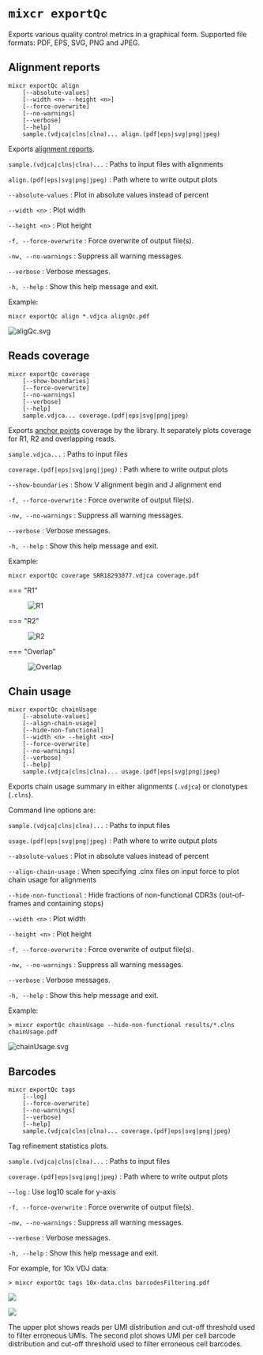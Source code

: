 # `mixcr exportQc`

Exports various quality control metrics in a graphical form. Supported file formats: PDF, EPS, SVG, PNG and JPEG.

## Alignment reports
```
mixcr exportQc align
    [--absolute-values] 
    [--width <n> --height <n>] 
    [--force-overwrite] 
    [--no-warnings] 
    [--verbose] 
    [--help] 
    sample.(vdjca|clns|clna)... align.(pdf|eps|svg|png|jpeg)  
```

Exports [alignment reports](report-align.md).

`sample.(vdjca|clns|clna)...`
: Paths to input files with alignments

`align.(pdf|eps|svg|png|jpeg)`
: Path where to write output plots

`--absolute-values`
: Plot in absolute values instead of percent

`--width <n>`
: Plot width

`--height <n>`
: Plot height

`-f, --force-overwrite`
: Force overwrite of output file(s).

`-nw, --no-warnings`
: Suppress all warning messages.

`--verbose`
: Verbose messages.

`-h, --help`
: Show this help message and exit.

Example:

```
mixcr exportQc align *.vdjca alignQc.pdf
```
![aligQc.svg](pics/exportQc-align.svg)

## Reads coverage
```
mixcr exportQc coverage
    [--show-boundaries] 
    [--force-overwrite] 
    [--no-warnings] 
    [--verbose] 
    [--help] 
    sample.vdjca... coverage.(pdf|eps|svg|png|jpeg)  
```
Exports [anchor points](ref-gene-features.md) coverage by the library. It separately plots coverage for R1, R2 and overlapping reads.

`sample.vdjca...`
: Paths to input files

`coverage.(pdf|eps|svg|png|jpeg)`
: Path where to write output plots

`--show-boundaries`
: Show V alignment begin and J alignment end

`-f, --force-overwrite`
: Force overwrite of output file(s).

`-nw, --no-warnings`
: Suppress all warning messages.

`--verbose`
: Verbose messages.

`-h, --help`
: Show this help message and exit.

Example:

```shell
mixcr exportQc coverage SRR18293077.vdjca coverage.pdf
```

=== "R1"
    <figure markdown>
    ![R1](pics/exportQc-coverage_R1.svg)
    </figure>
=== "R2"
    <figure markdown>
    ![R2](pics/exportQc-coverage_R2.svg)
    </figure>
=== "Overlap"
    <figure markdown>
    ![Overlap](pics/exportQc-coverage_Overlap.svg)
    </figure>

## Chain usage
```
mixcr exportQc chainUsage
    [--absolute-values] 
    [--align-chain-usage] 
    [--hide-non-functional] 
    [--width <n> --height <n>] 
    [--force-overwrite] 
    [--no-warnings] 
    [--verbose] 
    [--help] 
    sample.(vdjca|clns|clna)... usage.(pdf|eps|svg|png|jpeg)  
```
Exports chain usage summary in either alignments (`.vdjca`) or clonotypes (`.clns`). 

Command line options are: 

`sample.(vdjca|clns|clna)...`
: Paths to input files

`usage.(pdf|eps|svg|png|jpeg)`
: Path where to write output plots

`--absolute-values`
: Plot in absolute values instead of percent

`--align-chain-usage`
: When specifying .clnx files on input force to plot chain usage for alignments

`--hide-non-functional`
: Hide fractions of non-functional CDR3s (out-of-frames and containing stops)

`--width <n>`
: Plot width

`--height <n>`
: Plot height

`-f, --force-overwrite`
: Force overwrite of output file(s).

`-nw, --no-warnings`
: Suppress all warning messages.

`--verbose`
: Verbose messages.

`-h, --help`
: Show this help message and exit.

Example:
```shell
> mixcr exportQc chainUsage --hide-non-functional results/*.clns chainUsage.pdf 
```
![chainUsage.svg](pics/exportQc-chainUsage.svg)

## Barcodes
```
mixcr exportQc tags 
    [--log] 
    [--force-overwrite] 
    [--no-warnings] 
    [--verbose] 
    [--help]
    sample.(vdjca|clns|clna)... coverage.(pdf|eps|svg|png|jpeg) 
```

Tag refinement statistics plots.

`sample.(vdjca|clns|clna)...`
: Paths to input files

`coverage.(pdf|eps|svg|png|jpeg)`
: Path where to write output plots

`--log`
: Use log10 scale for y-axis

`-f, --force-overwrite`
: Force overwrite of output file(s).

`-nw, --no-warnings`
: Suppress all warning messages.

`--verbose`
: Verbose messages.

`-h, --help`
: Show this help message and exit.


For example, for 10x VDJ data:
```shell
> mixcr exportQc tags 10x-data.clns barcodesFiltering.pdf 
```
![](pics/exportQc-umi.svg)

![](pics/exportQc-cell.svg)

The upper plot shows reads per UMI distribution and cut-off threshold used to filter erroneous UMIs. The second plot shows UMI per cell barcode distribution and cut-off threshold used to filter erroneous cell barcodes.
